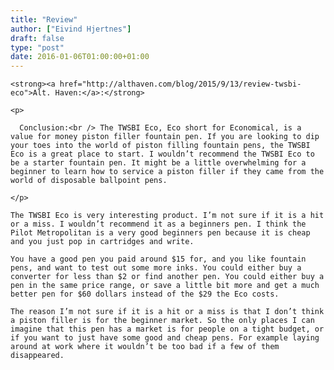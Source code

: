 ```yaml
---
title: "Review"
author: ["Eivind Hjertnes"]
draft: false
type: "post"
date: 2016-01-06T01:00:00+01:00
---
```


<div class="HTML">
  <div></div>

<p>

</div>

```text
<strong><a href="http://althaven.com/blog/2015/9/13/review-twsbi-eco">Alt. Haven:</a>:</strong>
```

<div class="HTML">
  <div></div>

</p>

</div>

<div class="HTML">
  <div></div>

<blockquote>

</div>

```text
<p>

  Conclusion:<br /> The TWSBI Eco, Eco short for Economical, is a value for money piston filler fountain pen. If you are looking to dip your toes into the world of piston filling fountain pens, the TWSBI Eco is a great place to start. I wouldn’t recommend the TWSBI Eco to be a starter fountain pen. It might be a little overwhelming for a beginner to learn how to service a piston filler if they came from the world of disposable ballpoint pens.

</p>
```

<div class="HTML">
  <div></div>

</blockquote>

</div>

<div class="HTML">
  <div></div>

<p>

</div>

```text
The TWSBI Eco is very interesting product. I’m not sure if it is a hit or a miss. I wouldn’t recommend it as a beginners pen. I think the Pilot Metropolitan is a very good beginners pen because it is cheap and you just pop in cartridges and write.
```

<div class="HTML">
  <div></div>

</p>

</div>

<div class="HTML">
  <div></div>

<p>

</div>

```text
You have a good pen you paid around $15 for, and you like fountain pens, and want to test out some more inks. You could either buy a converter for less than $2 or find another pen. You could either buy a pen in the same price range, or save a little bit more and get a much better pen for $60 dollars instead of the $29 the Eco costs.
```

<div class="HTML">
  <div></div>

</p>

</div>

<div class="HTML">
  <div></div>

<p>

</div>

```text
The reason I’m not sure if it is a hit or a miss is that I don’t think a piston filler is for the beginner market. So the only places I can imagine that this pen has a market is for people on a tight budget, or if you want to just have some good and cheap pens. For example laying around at work where it wouldn’t be too bad if a few of them disappeared.
```

<div class="HTML">
  <div></div>

</p>

</div>
